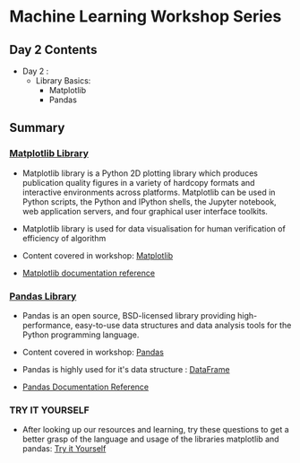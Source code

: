 # Machine Learning Workshop Series

## Day 2 Contents

* Day 2 :
  * Library Basics:
    * Matplotlib
    * Pandas

## Summary
  
### [Matplotlib Library](https://matplotlib.org/)

* Matplotlib library is a Python 2D plotting library which produces publication quality figures in a variety of hardcopy formats and interactive environments across platforms. Matplotlib can be used in Python scripts, the Python and IPython shells, the Jupyter notebook, web application servers, and four graphical user interface toolkits.

* Matplotlib library is used for data visualisation for human verification of efficiency of algorithm

* Content covered in workshop: [Matplotlib](./Matplotlib.ipynb)

* [Matplotlib documentation reference](https://matplotlib.org/api/index.html)

### [Pandas Library](https://pandas.pydata.org/index.html)

* Pandas is an open source, BSD-licensed library providing high-performance, easy-to-use data structures and data analysis tools for the Python programming language.

* Content covered in workshop: [Pandas](./pandas_ex.py)

* Pandas is highly used for it's data structure : [DataFrame](https://pandas.pydata.org/pandas-docs/stable/reference/frame.html)

* [Pandas Documentation Reference](https://pandas.pydata.org/pandas-docs/stable/reference/index.html)

### TRY IT YOURSELF

* After looking up our resources and learning, try these questions to get a better grasp of the language and usage of the libraries matplotlib and pandas: [Try it Yourself](https://github.com/TechNeurons/ML-Workshop/blob/Day-2/Try-it-yourself/Try-it-yourself.md)
